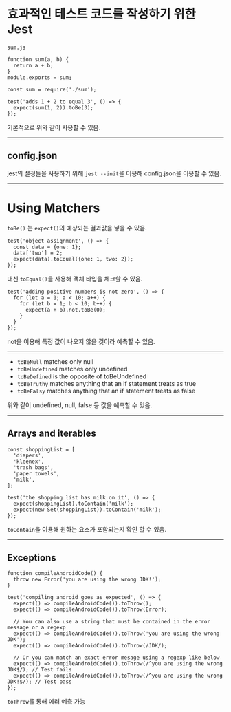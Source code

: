 # 효과적인 테스트 코드를 작성하기 위한 Jest

`sum.js`

```
function sum(a, b) {
  return a + b;
}
module.exports = sum;
```

```
const sum = require('./sum');

test('adds 1 + 2 to equal 3', () => {
  expect(sum(1, 2)).toBe(3);
});
```

기본적으로 위와 같이 사용할 수 있음.

---

## config.json

jest의 설정들을 사용하기 위해 `jest --init`을 이용해 config.json을 이용할 수 있음.

---

# Using Matchers

`toBe()` 는 `expect()`의 예상되는 결과값을 넣을 수 있음.

```
test('object assignment', () => {
  const data = {one: 1};
  data['two'] = 2;
  expect(data).toEqual({one: 1, two: 2});
});
```

대신 `toEqual()`을 사용해 객체 타입을 체크할 수 있음.

```
test('adding positive numbers is not zero', () => {
  for (let a = 1; a < 10; a++) {
    for (let b = 1; b < 10; b++) {
      expect(a + b).not.toBe(0);
    }
  }
});
```

not을 이용해 특정 값이 나오지 않을 것이라 예측할 수 있음.

---

-   `toBeNull` matches only null
-   `toBeUndefined` matches only undefined
-   `toBeDefined` is the opposite of toBeUndefined
-   `toBeTruthy` matches anything that an if statement treats as true
-   `toBeFalsy` matches anything that an if statement treats as false

위와 같이 undefined, null, false 등 값을 예측할 수 있음.

---

## Arrays and iterables

```
const shoppingList = [
  'diapers',
  'kleenex',
  'trash bags',
  'paper towels',
  'milk',
];

test('the shopping list has milk on it', () => {
  expect(shoppingList).toContain('milk');
  expect(new Set(shoppingList)).toContain('milk');
});
```

`toContain`을 이용해 원하는 요소가 포함되는지 확인 할 수 있음.

---

## Exceptions

```
function compileAndroidCode() {
  throw new Error('you are using the wrong JDK!');
}

test('compiling android goes as expected', () => {
  expect(() => compileAndroidCode()).toThrow();
  expect(() => compileAndroidCode()).toThrow(Error);

  // You can also use a string that must be contained in the error message or a regexp
  expect(() => compileAndroidCode()).toThrow('you are using the wrong JDK');
  expect(() => compileAndroidCode()).toThrow(/JDK/);

  // Or you can match an exact error mesage using a regexp like below
  expect(() => compileAndroidCode()).toThrow(/^you are using the wrong JDK$/); // Test fails
  expect(() => compileAndroidCode()).toThrow(/^you are using the wrong JDK!$/); // Test pass
});
```

`toThrow`를 통해 에러 예측 가능
